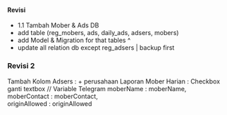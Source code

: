 #### Revisi
- 1.1 Tambah Mober & Ads DB
- add table (reg_mobers, ads, daily_ads, adsers, mobers)
- add Model & Migration for that tables ^
- update all relation db except reg_adsers | backup first

### Revisi 2
Tambah Kolom Adsers : + perusahaan
Laporan Mober Harian : Checkbox ganti textbox
// Variable Telegram
moberName     : moberName,               
moberContact  : moberContact,                
originAllowed : originAllowed